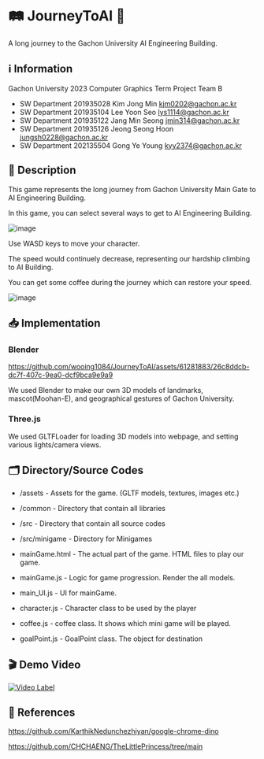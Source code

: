 # 🛤️ JourneyToAI 🚩

A long journey to the Gachon University AI Engineering Building.

## ℹ️ Information

Gachon University 2023 Computer Graphics Term Project Team B
- SW Department 201935028 Kim Jong Min kjm0202@gachon.ac.kr
- SW Department 201935104 Lee Yoon Seo lys1114@gachon.ac.kr
- SW Department 201935122 Jang Min Seong jmin314@gachon.ac.kr
- SW Department 201935126 Jeong Seong Hoon jungsh0228@gachon.ac.kr
- SW Department 202135504 Gong Ye Young kyy2374@gachon.ac.kr

## 📄 Description

This game represents the long journey from Gachon University Main Gate to AI Engineering Building.

In this game, you can select several ways to get to AI Engineering Building.

![image](https://github.com/wooing1084/JourneyToAI/assets/61281883/3bad7c66-7993-4319-9848-ba2c0cc3fde4)

Use WASD keys to move your character.

The speed would continuely decrease, representing our hardship climbing to AI Building.

You can get some coffee during the journey which can restore your speed.

![image](https://github.com/wooing1084/JourneyToAI/assets/61281883/053be712-a73e-469f-ab4b-279619b675bc)

## 📥 Implementation

### Blender

https://github.com/wooing1084/JourneyToAI/assets/61281883/26c8ddcb-dc7f-407c-9ea0-dcf9bca9e9a9

We used Blender to make our own 3D models of landmarks, mascot(Moohan-E), and geographical gestures of Gachon University.

### Three.js
We used GLTFLoader for loading 3D models into webpage, and setting various lights/camera views.

## 🗂️ Directory/Source Codes
* /assets - Assets for the game. (GLTF models, textures, images etc.)  
* /common - Directory that contain all libraries  
* /src - Directory that contain all source codes 
* /src/minigame - Directory for Minigames  


* mainGame.html - The actual part of the game. HTML files to play our game.  
* mainGame.js - Logic for game progression. Render the all models.  
* main_UI.js - UI for mainGame.  
* character.js - Character class to be used by the player  
* coffee.js - coffee class. It shows which mini game will be played.  
* goalPoint.js - GoalPoint class. The object for destination  


## 🎬 Demo Video
[![Video Label](http://img.youtube.com/vi/sdQNYZxofmk/0.jpg)](https://youtu.be/sdQNYZxofmk?t=0s)

## 📌 References
https://github.com/KarthikNedunchezhiyan/google-chrome-dino

https://github.com/CHCHAENG/TheLittlePrincess/tree/main


